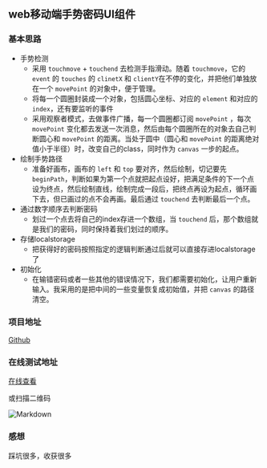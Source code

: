 ## web移动端手势密码UI组件
### 基本思路
- 手势检测
   - 采用 `touchmove` + `touchend` 去检测手指滑动。随着 `touchmove`，它的 `event` 的 `touches` 的 `clinetX` 和 `clientY`在不停的变化，并把他们单独放在一个 `movePoint` 的对象中，便于管理。
   - 将每一个圆圈封装成一个对象，包括圆心坐标、对应的 `element` 和对应的 `index`，还有要监听的事件
   - 采用观察者模式，去做事件广播，每一个圆圈都订阅 `movePoint` ，每次 `movePoint` 变化都去发送一次消息，然后由每个圆圈所在的对象去自己判断圆心和  `movePoint` 的距离。当处于圆中（圆心和 `movePoint` 的距离绝对值小于半径）时，改变自己的class，同时作为 `canvas` 一步的起点。
- 绘制手势路径
    - 准备好画布，画布的 `left` 和 `top` 要对齐，然后绘制，切记要先 `beginPath`，判断如果为第一个点就把起点设好，把满足条件的下一个点设为终点，然后绘制直线，绘制完成一段后，把终点再设为起点，循环画下去，但已画过的点不会再画。最后通过 `touchend` 去判断最后一个点。
- 通过数字顺序去判断密码
    - 划过一个点去将自己的index存进一个数组，当 `touchend` 后，那个数组就是我们的密码，同时保持着我们划过的顺序。
- 存储localstorage
    - 把获得好的密码按照指定的逻辑判断通过后就可以直接存进localstorage了
- 初始化
    - 在输错密码或者一些其他的错误情况下，我们都需要初始化，让用户重新输入。我采用的是把中间的一些变量恢复成初始值，并把 `canvas` 的路径清空。

### 项目地址
[Github](https://github.com/regiondavid/UI-components/tree/master/touch-password)

### 在线测试地址

[在线查看](http://120.25.85.240/UI-components/touch-password/test.html)

或扫描二维码

![Markdown](http://i1.piimg.com/1949/aa167fe20f2d4a26.png)

### 感想
踩坑很多，收获很多